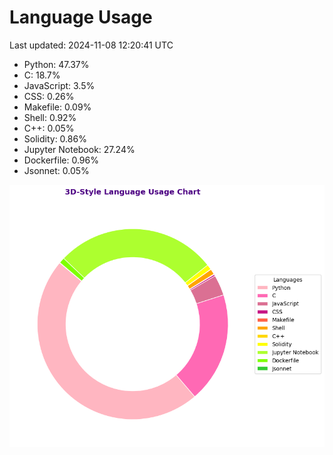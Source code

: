# Language Usage

Last updated: 2024-11-08 12:20:41 UTC

- Python: 47.37%
- C: 18.7%
- JavaScript: 3.5%
- CSS: 0.26%
- Makefile: 0.09%
- Shell: 0.92%
- C++: 0.05%
- Solidity: 0.86%
- Jupyter Notebook: 27.24%
- Dockerfile: 0.96%
- Jsonnet: 0.05%

![Language Usage Chart](language_usage.png)
